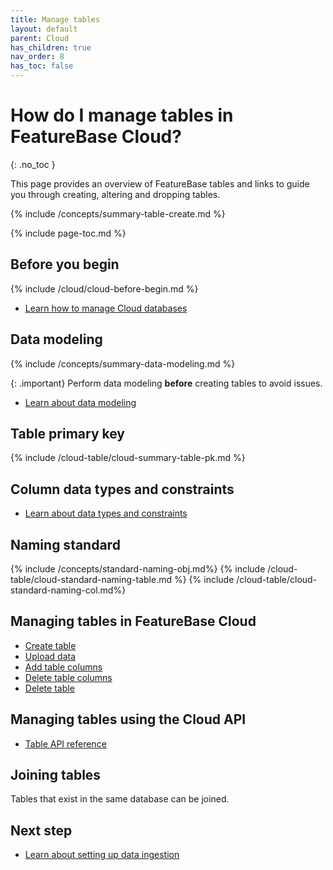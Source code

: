 ```yaml
---
title: Manage tables
layout: default
parent: Cloud
has_children: true
nav_order: 8
has_toc: false
---
```


# How do I manage tables in FeatureBase Cloud?
{: .no_toc }

This page provides an overview of FeatureBase tables and links to guide you through creating, altering and dropping tables.

{% include /concepts/summary-table-create.md %}

{% include page-toc.md %}

## Before you begin

{% include /cloud/cloud-before-begin.md %}
* [Learn how to manage Cloud databases](/docs/cloud/cloud-databases/cloud-db-manage)

## Data modeling

{% include /concepts/summary-data-modeling.md %}

{: .important}
Perform data modeling **before** creating tables to avoid issues.

* [Learn about data modeling](/docs/concepts/overview-data-modeling)

## Table primary key

{% include /cloud-table/cloud-summary-table-pk.md %}

## Column data types and constraints

* [Learn about data types and constraints](/docs/sql-guide/data-types/data-types-home)

## Naming standard

{% include /concepts/standard-naming-obj.md%}
{% include /cloud-table/cloud-standard-naming-table.md %}
{% include /cloud-table/cloud-standard-naming-col.md%}

## Managing tables in FeatureBase Cloud

* [Create table](/docs/cloud/cloud-tables/cloud-table-create)
* [Upload data](/docs/cloud/cloud-tables/cloud-table-upload-data)
* [Add table columns](/docs/cloud/cloud-tables/cloud-table-add-column)
* [Delete table columns](/docs/cloud/cloud-tables/cloud-table-delete-column)
* [Delete table](/docs/cloud/cloud-tables/cloud-table-delete)

## Managing tables using the Cloud API

* [Table API reference](https://api-docs-featurebase-cloud.redoc.ly/latest#tag/Tables)

## Joining tables

Tables that exist in the same database can be joined.

## Next step

* [Learn about setting up data ingestion](/docs/cloud/cloud-ingest/cloud-ingest-manage)
